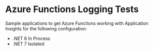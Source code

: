 # Azure Functions Logging Tests

Sample applications to get Azure Functions working with Application Insights for the following configuration:
- .NET 6 In Process
- .NET 7 Isolated
